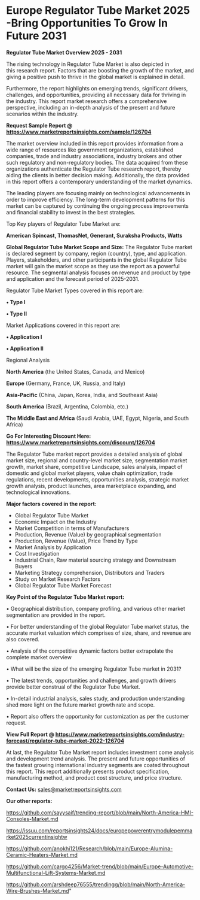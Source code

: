  # Europe Regulator Tube Market 2025 -Bring Opportunities To Grow In Future 2031

<Strong> Regulator Tube Market Overview 2025 - 2031</strong>

The rising technology in Regulator Tube Market is also depicted in this research report. Factors that are boosting the growth of the market, and giving a positive push to thrive in the global market is explained in detail.

Furthermore, the report highlights on emerging trends, significant drivers, challenges, and opportunities, providing all necessary data for thriving in the industry. This report market research offers a comprehensive perspective, including an in-depth analysis of the present and future scenarios within the industry.

<strong>Request Sample Report @ <a href=https://www.marketreportsinsights.com/sample/126704>https://www.marketreportsinsights.com/sample/126704</a></strong>

The market overview included in this report provides information from a wide range of resources like government organizations, established companies, trade and industry associations, industry brokers and other such regulatory and non-regulatory bodies. The data acquired from these organizations authenticate the Regulator Tube research report, thereby aiding the clients in better decision making. Additionally, the data provided in this report offers a contemporary understanding of the market dynamics.

The leading players are focusing mainly on technological advancements in order to improve efficiency. The long-term development patterns for this market can be captured by continuing the ongoing process improvements and financial stability to invest in the best strategies.

Top Key players of Regulator Tube Market are:

<strong>American Spincast, ThomasNet, Generant, Suraksha Products, Watts</strong>

<strong><b>Global Regulator Tube Market Scope and Size:</b></strong>
The Regulator Tube market is declared segment by company, region (country), type, and application. Players, stakeholders, and other participants in the global Regulator Tube market will gain the market scope as they use the report as a powerful resource. The segmental analysis focuses on revenue and product by type and application and the forecast period of 2025-2031.

Regulator Tube Market Types covered in this report are:

<strong>• Type I

• Type II</strong>

Market Applications covered in this report are:

<strong>• Application I

• Application II</strong> 

Regional Analysis

<strong>North America</strong> (the United States, Canada, and Mexico)

<strong>Europe</strong> (Germany, France, UK, Russia, and Italy)

<strong>Asia-Pacific</strong> (China, Japan, Korea, India, and Southeast Asia)

<strong>South America</strong> (Brazil, Argentina, Colombia, etc.)

<strong>The Middle East and Africa</strong> (Saudi Arabia, UAE, Egypt, Nigeria, and South Africa)

<strong>Go For Interesting Discount Here: <a href=https://www.marketreportsinsights.com/discount/126704>https://www.marketreportsinsights.com/discount/126704</a></strong>

The Regulator Tube market report provides a detailed analysis of global market size, regional and country-level market size, segmentation market growth, market share, competitive Landscape, sales analysis, impact of domestic and global market players, value chain optimization, trade regulations, recent developments, opportunities analysis, strategic market growth analysis, product launches, area marketplace expanding, and technological innovations.

<strong><b>Major factors covered in the report:</b></strong>
<ul>
  <li>Global Regulator Tube Market </li>
  <li>Economic Impact on the Industry</li>
  <li>Market Competition in terms of Manufacturers</li>
  <li>Production, Revenue (Value) by geographical segmentation</li>
  <li>Production, Revenue (Value), Price Trend by Type</li>
  <li>Market Analysis by Application</li>
  <li>Cost Investigation</li>
  <li>Industrial Chain, Raw material sourcing strategy and Downstream Buyers</li>
  <li>Marketing Strategy comprehension, Distributors and Traders</li>
  <li>Study on Market Research Factors</li>
  <li>Global Regulator Tube Market Forecast</li>
</ul>

<strong><b>Key Point of the Regulator Tube Market report:</b></strong>

• Geographical distribution, company profiling, and various other market segmentation are provided in the report.

• For better understanding of the global Regulator Tube market status, the accurate market valuation which comprises of size, share, and revenue are also covered.

• Analysis of the competitive dynamic factors better extrapolate the complete market overview

• What will be the size of the emerging Regulator Tube market in 2031?

• The latest trends, opportunities and challenges, and growth drivers provide better construal of the Regulator Tube Market.

• In-detail industrial analysis, sales study, and production understanding shed more light on the future market growth rate and scope.

• Report also offers the opportunity for customization as per the customer request.

<strong><b>View Full Report @ <a href=https://www.marketreportsinsights.com/industry-forecast/regulator-tube-market-2022-126704>https://www.marketreportsinsights.com/industry-forecast/regulator-tube-market-2022-126704</a></b></strong>


At last, the Regulator Tube Market report includes investment come analysis and development trend analysis. The present and future opportunities of the fastest growing international industry segments are coated throughout this report. This report additionally presents product specification, manufacturing method, and product cost structure, and price structure.

<strong>Contact Us:</strong>
sales@marketreportsinsights.com

<strong>Our other reports:</strong>

<a href=https://github.com/sayysaif/trending-report/blob/main/North-America-HMI-Consoles-Market.md>https://github.com/sayysaif/trending-report/blob/main/North-America-HMI-Consoles-Market.md</a>

<a href=https://issuu.com/reportsinsights24/docs/europepowerentrymodulepemmarket2025currentinsightw>https://issuu.com/reportsinsights24/docs/europepowerentrymodulepemmarket2025currentinsightw</a>

<a href=https://github.com/anokhi121/Research/blob/main/Europe-Alumina-Ceramic-Heaters-Market.md>https://github.com/anokhi121/Research/blob/main/Europe-Alumina-Ceramic-Heaters-Market.md</a>

<a href=https://github.com/cargo4256/Market-trend/blob/main/Europe-Automotive-Multifunctional-Lift-Systems-Market.md>https://github.com/cargo4256/Market-trend/blob/main/Europe-Automotive-Multifunctional-Lift-Systems-Market.md</a>

<a href=https://github.com/arshdeep76555/trendingg/blob/main/North-America-Wire-Brushes-Market.md>https://github.com/arshdeep76555/trendingg/blob/main/North-America-Wire-Brushes-Market.md</a>"
